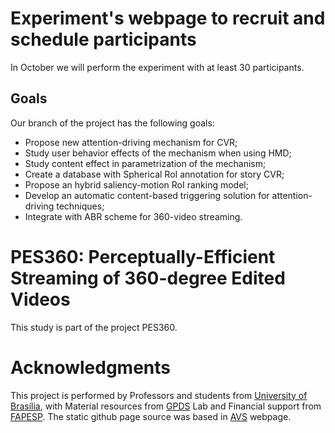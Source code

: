 # Experiment's webpage to recruit and schedule participants  
In October we will perform the experiment with at least 30 participants.

## Goals
Our branch of the project has the following goals:
- Propose new attention-driving mechanism for CVR;
- Study user behavior effects of the mechanism when using HMD;
- Study content effect in parametrization of the mechanism;
- Create a database with Spherical RoI annotation for story CVR;
- Propose an hybrid saliency-motion RoI ranking model;
- Develop an automatic content-based triggering solution for attention-driving techniques;
- Integrate with ABR scheme for 360-video streaming. 

# PES360: Perceptually-Efficient Streaming of 360-degree Edited Videos

This study is part of the project PES360.

# Acknowledgments

This project is performed by Professors and students from [University of Brasília](unb.com.br), with Material resources from [GPDS](http://www.gpds.ene.unb.br/) Lab and Financial support from [FAPESP](https://bv.fapesp.br/pt/auxilios/105716/transmissao-perceptualmente-eficiente-de-video-ominidirecional-editado/). The static github page source was based in [AVS](https://github.com/pedro-morgado/AVSpatialAlignment) webpage.
 
